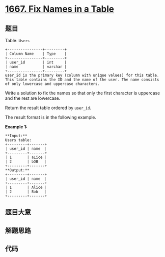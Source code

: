 # [1667. Fix Names in a Table](https://leetcode.com/problems/fix-names-in-a-table)

## 题目

Table: `Users`

    
    
    +----------------+---------+
    | Column Name    | Type    |
    +----------------+---------+
    | user_id        | int     |
    | name           | varchar |
    +----------------+---------+
    user_id is the primary key (column with unique values) for this table.
    This table contains the ID and the name of the user. The name consists of only lowercase and uppercase characters.
    



Write a solution to fix the names so that only the first character is
uppercase and the rest are lowercase.

Return the result table ordered by `user_id`.

The result format is in the following example.



**Example 1:**

    
    
    **Input:** 
    Users table:
    +---------+-------+
    | user_id | name  |
    +---------+-------+
    | 1       | aLice |
    | 2       | bOB   |
    +---------+-------+
    **Output:** 
    +---------+-------+
    | user_id | name  |
    +---------+-------+
    | 1       | Alice |
    | 2       | Bob   |
    +---------+-------+
    


## 题目大意

## 解题思路

## 代码

```javascript

```
